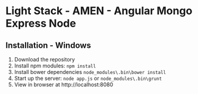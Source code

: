 # Light Stack - AMEN - Angular Mongo Express Node

## Installation - Windows
1. Download the repository
2. Install npm modules: `npm install`
3. Install bower dependencies `node_modules\.bin\bower install`
4. Start up the server: `node app.js` or `node_modules\.bin\grunt`
5. View in browser at http://localhost:8080